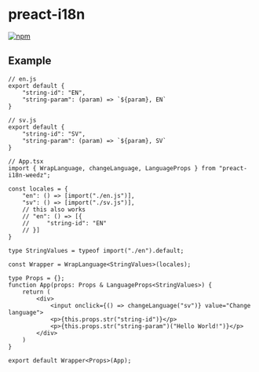 # preact-i18n

[![npm](https://img.shields.io/npm/v/@weedzcokie/i18n-preact?style=flat-square)](https://www.npmjs.com/package/@weedzcokie/i18n-preact)

## Example

```tsx
// en.js
export default {
    "string-id": "EN",
    "string-param": (param) => `${param}, EN`
}

// sv.js
export default {
    "string-id": "SV",
    "string-param": (param) => `${param}, SV`
}

// App.tsx
import { WrapLanguage, changeLanguage, LanguageProps } from "preact-i18n-weedz";

const locales = {
    "en": () => [import("./en.js")],
    "sv": () => [import("./sv.js")],
    // this also works
    // "en": () => [{
    //     "string-id": "EN"
    // }]
}

type StringValues = typeof import("./en").default;

const Wrapper = WrapLanguage<StringValues>(locales);

type Props = {};
function App(props: Props & LanguageProps<StringValues>) {
    return (
        <div>
            <input onclick={() => changeLanguage("sv")} value="Change language">
            <p>{this.props.str("string-id")}</p>
            <p>{this.props.str("string-param")("Hello World!")}</p>
        </div>
    )
}

export default Wrapper<Props>(App);
```
